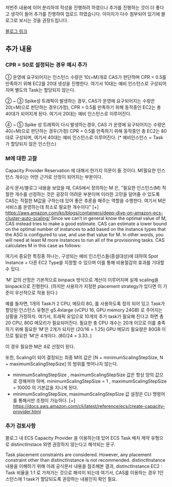 저번주 내용에 이어 분리하여 작성을 진행하려 하였으나 추가를 진행하는 것이 더 좋다고 생각이 들어 추가를 진행하여 업로드 하였습니다.
이미지가 다수 첨부되어 있기에 블로그로 보시는 것을 권장드립니다.

[블로그 링크](https://anggeum.tistory.com/entry/ECS-ECS-Capacity-Provider-Deep-Dive-1)

## 추가 내용
### CPR = 50로 설정되는 경우 예시 추가
① 운영에 요구되어지는 인스턴스 수량은 10(=M)개로 CAS가 판단하며 CPR = 0.5를 만족하기 위해 EC2를 20대 생성을 진행한다. 여기서 10대는 예비 인스턴스로 구성되어지며 별도의 Task는 할당되지 않는다.

② ~ ③ Spike성 트래픽이 발생하는 경우, CAS가 운영에 요구되어지는 수량은 20(=M)으로 판단하는 경우(가정), CPR = 0.5를 만족하기 위해 동작중인 EC2는 총 40대가 되어지게 된다. 여기서 20대는 예비 인스턴스로 이루어진다.

④ ~ ⑤ Spike 성 트래픽이 다시 발생하는경우, CAS 가 운영에 요구되어지는 수량은 40(=M)으로 판단하는 경우(가정) CPR = 0.5를 만족하기 위해 동작중인 총 EC2는 80대로 구성되며, 여기서 40대는 예비 인스턴스로 이루어진다.
(* 예비인스턴스 = Task가 할당되지 않은 인스턴스)

### M에 대한 고찰
Capacity Provider Reservation 에 대해서 한가지 의문이 들 것이다. M(필요한 인스턴스 개수)는 어떤 근거로 산정이 되어지는 부분이다.

공식 문서/블로그 내용을 보았을 때, CAS에서 정의하는 M 은, 
"필요한 인스턴스(M) 적절한 개수를 선정하는 것은 굉장히 어려운 부분이며 이러한 고민을 덜어줄 수 있도록 CAS는 적절한 M값을 구하는데 있어 좋은 추론을 해주는 역할을 수행한다. 여기서 M은 서비스를 운영하는데 최소로 필요한 개수이다" 
[+] https://aws.amazon.com/ko/blogs/containers/deep-dive-on-amazon-ecs-cluster-auto-scaling/
Since we can’t in general know the optimal value of M, CAS instead tries to make a good estimate. CAS can estimate a lower bound on the optimal number of instances to add based on the instance types that the ASG is configured to use, and use that value for M. In other words, you will need at least M more instances to run all of the provisioning tasks. CAS calculates M in this case as follows:

여기서 중요한 특징중 하나는, 구성되는 예비 인스턴스들(증설대상)에 대하여 Spot Instance + 다른 EC2 Type을 지정할 수 있으며 이를 통해 비용절감의 효과를 기대할 수 있다.

‘M’ 값의 산정은 기본적으로  binpack 방식으로 계산이 이루어지며 실제 scaling을 binpack으로 진행한다.
(하지만 사용자가 지정한 placement strategy가 있다면 이 기준이 우선적으로 적용 된다.)

예를 들자면, 1개의 Task가 2 CPU, 메모리 8G,  를 사용하도록 정의 되어 있고 Task가 할당된 인스턴스 유형은  g5.4xlarge (vCPU 16, GPU memory 24GB) 로 주어지는 상황을 가정하자.
여기서, 트래픽 유입으로 10개의 추가 task가 필요해 진다고 하면 총 20 CPU, 80G 메모리가 필요되어진다. 필요한 총 CPU 개수는 20개 이므로 이를 충족하기 위해 필요한 ‘M’은 2개가 되지만 (20/16 = 1.25) GPU 메모리 필요량은 80GB 이므로 필요한 ‘M’은 4개이다. (80/24 = 3.33..)

이 경우 필요한 M은 4로 산정이 된다.
 

또한, Scaling이 되어 결정되는 최종 M의 값은 [N + minimumScalingStepSize, N + maximumScalingStepSize] 의 범위를 벗어나지 않는다.
- minimumScalingStepSize ,  maximumScalingStepSize  값은 항상 양의 값으로 정해져야 하며. minimumScalingStepSize = 1 , maximumScalingStepSize  = 10000 의 기본값을 지니게 된다.
- minimumScalingStepSize,  maximumScalingStepSize 값 설정은 CLI 명령어를 통해서만 조정이 가능하다.
[+] https://docs.aws.amazon.com/cli/latest/reference/ecs/create-capacity-provider.html

### 추가 검토사항
블로그 내 ECS Capacity Provider 을 이용하는데 있어 ECS Task 배치 제약 유형으로 distinctInstace 외엔 권장하지 않는다고 해석되는 문구.

Task placement constraints are considered. However, any placement constraint other than distinctInstance is not recommended.
distinctInstance 내용을 이해하기 위해 아래 공식문서 내용을 참조해본 결과, distinctInstance EC2 : Task  비율을 1:1 로 가져가는 것으로 해석이 되는데 여기서, CAS를 이용하는 경우 1인스턴스에 1 task가 할당되도록 권장하는 내용인지 확인 필요.
